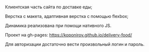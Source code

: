 Клиентская часть сайта по доставке еды;

Верстка с макета, адаптивная верстка c помощью flexbox;

Динамика реализована при помощи нативного JS.

Проект на gh-pages: https://koponirov.github.io/delivery-food/

Для авторизации достаточно вести произвольный логин и пароль.
